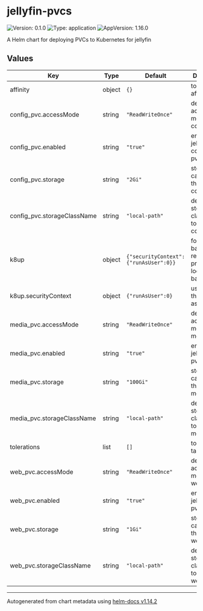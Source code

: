 # jellyfin-pvcs

![Version: 0.1.0](https://img.shields.io/badge/Version-0.1.0-informational?style=flat-square) ![Type: application](https://img.shields.io/badge/Type-application-informational?style=flat-square) ![AppVersion: 1.16.0](https://img.shields.io/badge/AppVersion-1.16.0-informational?style=flat-square)

A Helm chart for deploying PVCs to Kubernetes for jellyfin

## Values

| Key | Type | Default | Description |
|-----|------|---------|-------------|
| affinity | object | `{}` | tolerate affinity |
| config_pvc.accessMode | string | `"ReadWriteOnce"` | default access mode for the config pvc |
| config_pvc.enabled | string | `"true"` | enable jellyfin configuration pvc |
| config_pvc.storage | string | `"2Gi"` | storage capacity for the jellyfin config pvc |
| config_pvc.storageClassName | string | `"local-path"` | default storage class name to use for config pvc |
| k8up | object | `{"securityContext":{"runAsUser":0}}` | for enabling backups to a remote s3 provider or local disk backup |
| k8up.securityContext | object | `{"runAsUser":0}` | user to run the backups as |
| media_pvc.accessMode | string | `"ReadWriteOnce"` | default access mode for the media pvc |
| media_pvc.enabled | string | `"true"` | enable jellyfin media pvc |
| media_pvc.storage | string | `"100Gi"` | storage capacity for the jellyfin media pvc |
| media_pvc.storageClassName | string | `"local-path"` | default storage class name to use for media pvc |
| tolerations | list | `[]` | tolerate taints |
| web_pvc.accessMode | string | `"ReadWriteOnce"` | default access mode for the web pvc |
| web_pvc.enabled | string | `"true"` | enable jellyfin web pvc |
| web_pvc.storage | string | `"1Gi"` | storage capacity for the jellyfin web pvc |
| web_pvc.storageClassName | string | `"local-path"` | default storage class name to use for web pvc |

----------------------------------------------
Autogenerated from chart metadata using [helm-docs v1.14.2](https://github.com/norwoodj/helm-docs/releases/v1.14.2)
